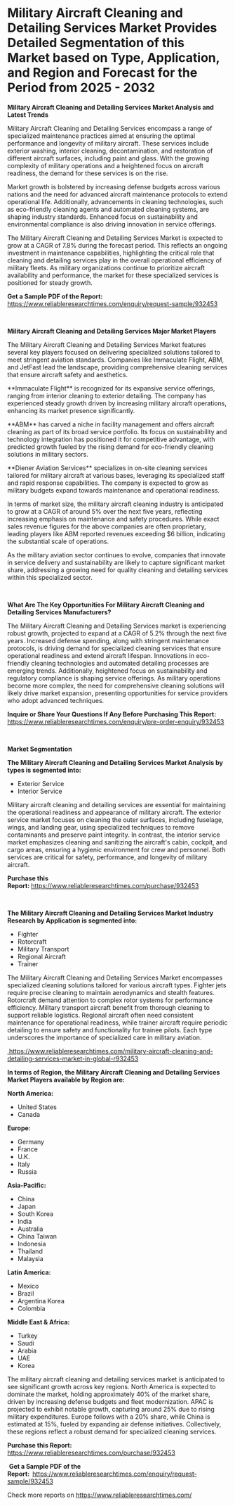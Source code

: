 <p><h1>Military Aircraft Cleaning and Detailing Services Market Provides Detailed Segmentation of this Market based on Type, Application, and Region and Forecast for the Period from 2025 - 2032</h1></p><p><strong>Military Aircraft Cleaning and Detailing Services Market Analysis and Latest Trends</strong></p>
<p><p>Military Aircraft Cleaning and Detailing Services encompass a range of specialized maintenance practices aimed at ensuring the optimal performance and longevity of military aircraft. These services include exterior washing, interior cleaning, decontamination, and restoration of different aircraft surfaces, including paint and glass. With the growing complexity of military operations and a heightened focus on aircraft readiness, the demand for these services is on the rise.</p><p>Market growth is bolstered by increasing defense budgets across various nations and the need for advanced aircraft maintenance protocols to extend operational life. Additionally, advancements in cleaning technologies, such as eco-friendly cleaning agents and automated cleaning systems, are shaping industry standards. Enhanced focus on sustainability and environmental compliance is also driving innovation in service offerings.</p><p>The Military Aircraft Cleaning and Detailing Services Market is expected to grow at a CAGR of 7.8% during the forecast period. This reflects an ongoing investment in maintenance capabilities, highlighting the critical role that cleaning and detailing services play in the overall operational efficiency of military fleets. As military organizations continue to prioritize aircraft availability and performance, the market for these specialized services is positioned for steady growth.</p></p>
<p><strong>Get a Sample PDF of the Report:&nbsp;</strong> <a href="https://www.reliableresearchtimes.com/enquiry/request-sample/932453?utm_campaign=2642&utm_medium=2&utm_source=Github&utm_content=ia&utm_term=21032025&utm_id=military-aircraft-cleaning-and-detailing-services">https://www.reliableresearchtimes.com/enquiry/request-sample/932453</a></p>
<p>&nbsp;</p>
<p><strong>Military Aircraft Cleaning and Detailing Services Major Market Players</strong></p>
<p><p>The Military Aircraft Cleaning and Detailing Services Market features several key players focused on delivering specialized solutions tailored to meet stringent aviation standards. Companies like Immaculate Flight, ABM, and JetFast lead the landscape, providing comprehensive cleaning services that ensure aircraft safety and aesthetics.</p><p>**Immaculate Flight** is recognized for its expansive service offerings, ranging from interior cleaning to exterior detailing. The company has experienced steady growth driven by increasing military aircraft operations, enhancing its market presence significantly.</p><p>**ABM** has carved a niche in facility management and offers aircraft cleaning as part of its broad service portfolio. Its focus on sustainability and technology integration has positioned it for competitive advantage, with predicted growth fueled by the rising demand for eco-friendly cleaning solutions in military sectors.</p><p>**Diener Aviation Services** specializes in on-site cleaning services tailored for military aircraft at various bases, leveraging its specialized staff and rapid response capabilities. The company is expected to grow as military budgets expand towards maintenance and operational readiness.</p><p>In terms of market size, the military aircraft cleaning industry is anticipated to grow at a CAGR of around 5% over the next five years, reflecting increasing emphasis on maintenance and safety procedures. While exact sales revenue figures for the above companies are often proprietary, leading players like ABM reported revenues exceeding $6 billion, indicating the substantial scale of operations.</p><p>As the military aviation sector continues to evolve, companies that innovate in service delivery and sustainability are likely to capture significant market share, addressing a growing need for quality cleaning and detailing services within this specialized sector.</p></p>
<p>&nbsp;</p>
<p><strong>What Are The Key Opportunities For Military Aircraft Cleaning and Detailing Services Manufacturers?</strong></p>
<p><p>The Military Aircraft Cleaning and Detailing Services market is experiencing robust growth, projected to expand at a CAGR of 5.2% through the next five years. Increased defense spending, along with stringent maintenance protocols, is driving demand for specialized cleaning services that ensure operational readiness and extend aircraft lifespan. Innovations in eco-friendly cleaning technologies and automated detailing processes are emerging trends. Additionally, heightened focus on sustainability and regulatory compliance is shaping service offerings. As military operations become more complex, the need for comprehensive cleaning solutions will likely drive market expansion, presenting opportunities for service providers who adopt advanced techniques.</p></p>
<p><strong>Inquire or Share Your Questions If Any Before Purchasing This Report:</strong> <a href="https://www.reliableresearchtimes.com/enquiry/pre-order-enquiry/932453?utm_campaign=2642&utm_medium=2&utm_source=Github&utm_content=ia&utm_term=21032025&utm_id=military-aircraft-cleaning-and-detailing-services">https://www.reliableresearchtimes.com/enquiry/pre-order-enquiry/932453</a></p>
<p>&nbsp;</p>
<p><strong>Market Segmentation</strong></p>
<p><strong>The Military Aircraft Cleaning and Detailing Services Market Analysis by types is segmented into:</strong></p>
<p><ul><li>Exterior Service</li><li>Interior Service</li></ul></p>
<p><p>Military aircraft cleaning and detailing services are essential for maintaining the operational readiness and appearance of military aircraft. The exterior service market focuses on cleaning the outer surfaces, including fuselage, wings, and landing gear, using specialized techniques to remove contaminants and preserve paint integrity. In contrast, the interior service market emphasizes cleaning and sanitizing the aircraft's cabin, cockpit, and cargo areas, ensuring a hygienic environment for crew and personnel. Both services are critical for safety, performance, and longevity of military aircraft.</p></p>
<p><strong>Purchase this Report:&nbsp;</strong><a href="https://www.reliableresearchtimes.com/purchase/932453?utm_campaign=2642&utm_medium=2&utm_source=Github&utm_content=ia&utm_term=21032025&utm_id=military-aircraft-cleaning-and-detailing-services">https://www.reliableresearchtimes.com/purchase/932453</a></p>
<p>&nbsp;</p>
<p><strong>The Military Aircraft Cleaning and Detailing Services Market Industry Research by Application is segmented into:</strong></p>
<p><ul><li>Fighter</li><li>Rotorcraft</li><li>Military Transport</li><li>Regional Aircraft</li><li>Trainer</li></ul></p>
<p><p>The Military Aircraft Cleaning and Detailing Services Market encompasses specialized cleaning solutions tailored for various aircraft types. Fighter jets require precise cleaning to maintain aerodynamics and stealth features. Rotorcraft demand attention to complex rotor systems for performance efficiency. Military transport aircraft benefit from thorough cleaning to support reliable logistics. Regional aircraft often need consistent maintenance for operational readiness, while trainer aircraft require periodic detailing to ensure safety and functionality for trainee pilots. Each type underscores the importance of specialized care in military aviation.</p></p>
<p><a href="https://www.reliableresearchtimes.com/military-aircraft-cleaning-and-detailing-services-market-in-global-r932453?utm_campaign=2642&utm_medium=2&utm_source=Github&utm_content=ia&utm_term=21032025&utm_id=military-aircraft-cleaning-and-detailing-services">&nbsp;https://www.reliableresearchtimes.com/military-aircraft-cleaning-and-detailing-services-market-in-global-r932453</a></p>
<p><strong>In terms of Region, the Military Aircraft Cleaning and Detailing Services Market Players available by Region are:</strong></p>
<p>
    <p> <strong> North America: </strong>
        <ul>
            <li>United States</li>
            <li>Canada</li>
        </ul>
        </p> 
    <p> <strong> Europe: </strong>
        <ul>
            <li>Germany</li>
            <li>France</li>
            <li>U.K.</li>
            <li>Italy</li>
            <li>Russia</li>
        </ul>
        </p> 
    <p> <strong> Asia-Pacific: </strong>
        <ul>
            <li>China</li>
            <li>Japan</li>
            <li>South Korea</li>
            <li>India</li>
            <li>Australia</li>
            <li>China Taiwan</li>
            <li>Indonesia</li>
            <li>Thailand</li>
            <li>Malaysia</li>
        </ul>
        </p> 
    <p> <strong> Latin America: </strong>
        <ul>
            <li>Mexico</li>
            <li>Brazil</li>
            <li>Argentina Korea</li>
            <li>Colombia</li>
        </ul>
        </p> 
    <p> <strong> Middle East & Africa: </strong>
        <ul>
            <li>Turkey</li>
            <li>Saudi</li>
            <li>Arabia</li>
            <li>UAE</li>
            <li>Korea</li>
        </ul>
    </p>
    </p>
<p><p>The military aircraft cleaning and detailing services market is anticipated to see significant growth across key regions. North America is expected to dominate the market, holding approximately 40% of the market share, driven by increasing defense budgets and fleet modernization. APAC is projected to exhibit notable growth, capturing around 25% due to rising military expenditures. Europe follows with a 20% share, while China is estimated at 15%, fueled by expanding air defense initiatives. Collectively, these regions reflect a robust demand for specialized cleaning services.</p></p>
<p><strong>Purchase this Report: </strong><a href="https://www.reliableresearchtimes.com/purchase/932453?utm_campaign=2642&utm_medium=2&utm_source=Github&utm_content=ia&utm_term=21032025&utm_id=military-aircraft-cleaning-and-detailing-services">https://www.reliableresearchtimes.com/purchase/932453</a></p>
<p>&nbsp;<strong>Get a Sample PDF of the Report:&nbsp;&nbsp;</strong><a href="https://www.reliableresearchtimes.com/enquiry/request-sample/932453?utm_campaign=2642&utm_medium=2&utm_source=Github&utm_content=ia&utm_term=21032025&utm_id=military-aircraft-cleaning-and-detailing-services">https://www.reliableresearchtimes.com/enquiry/request-sample/932453</a></p>
<p><strong></strong></p>
<p>Check more reports on <a href="https://www.reliableresearchtimes.com/?utm_campaign=2642&utm_medium=2&utm_source=Github&utm_content=ia&utm_term=21032025&utm_id=military-aircraft-cleaning-and-detailing-services">https://www.reliableresearchtimes.com/</a></p>